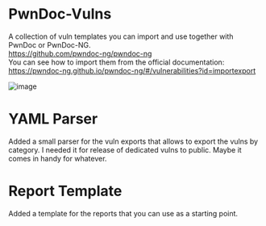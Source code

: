 # PwnDoc-Vulns

A collection of vuln templates you can import and use together with PwnDoc or PwnDoc-NG.  
https://github.com/pwndoc-ng/pwndoc-ng  
You can see how to import them from the official documentation: https://pwndoc-ng.github.io/pwndoc-ng/#/vulnerabilities?id=importexport  

![image](https://github.com/LuemmelSec/PwnDoc-Vulns/assets/58529760/9b1a43fd-56fb-4d2f-bb76-70aa1d84881e)

# YAML Parser  
Added a small parser for the vuln exports that allows to export the vulns by category. I needed it for release of dedicated vulns to public. Maybe it comes in handy for whatever.

# Report Template  
Added a template for the reports that you can use as a starting point.
